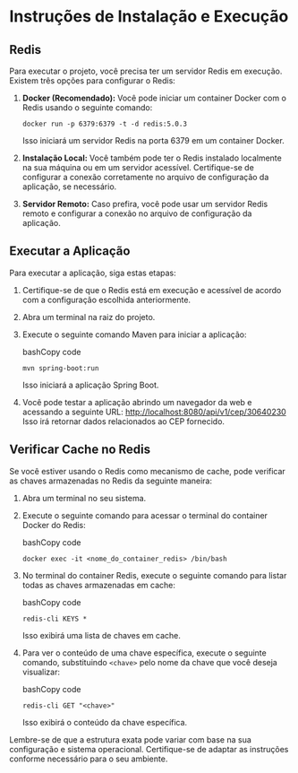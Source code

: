 Instruções de Instalação e Execução
===================================

Redis
-----

Para executar o projeto, você precisa ter um servidor Redis em execução. Existem três opções para configurar o Redis:

1.  **Docker (Recomendado):** Você pode iniciar um container Docker com o Redis usando o seguinte comando:
        
    `docker run -p 6379:6379 -t -d redis:5.0.3`
    
    Isso iniciará um servidor Redis na porta 6379 em um container Docker.
    
2.  **Instalação Local:** Você também pode ter o Redis instalado localmente na sua máquina ou em um servidor acessível. Certifique-se de configurar a conexão corretamente no arquivo de configuração da aplicação, se necessário.
    
3.  **Servidor Remoto:** Caso prefira, você pode usar um servidor Redis remoto e configurar a conexão no arquivo de configuração da aplicação.
    

Executar a Aplicação
--------------------

Para executar a aplicação, siga estas etapas:

1.  Certifique-se de que o Redis está em execução e acessível de acordo com a configuração escolhida anteriormente.
    
2.  Abra um terminal na raiz do projeto.
    
3.  Execute o seguinte comando Maven para iniciar a aplicação:
    
    bashCopy code
    
    `mvn spring-boot:run`
    
    Isso iniciará a aplicação Spring Boot.
    
4.  Você pode testar a aplicação abrindo um navegador da web e acessando a seguinte URL:
    [http://localhost:8080/api/v1/cep/30640230](http://localhost:8080/api/v1/cep/30640230)
    Isso irá retornar dados relacionados ao CEP fornecido.
    

Verificar Cache no Redis
------------------------

Se você estiver usando o Redis como mecanismo de cache, pode verificar as chaves armazenadas no Redis da seguinte maneira:

1.  Abra um terminal no seu sistema.
    
2.  Execute o seguinte comando para acessar o terminal do container Docker do Redis:
    
    bashCopy code
    
    `docker exec -it <nome_do_container_redis> /bin/bash`
    
3.  No terminal do container Redis, execute o seguinte comando para listar todas as chaves armazenadas em cache:
    
    bashCopy code
    
    `redis-cli KEYS *`
    
    Isso exibirá uma lista de chaves em cache.
    
4.  Para ver o conteúdo de uma chave específica, execute o seguinte comando, substituindo `<chave>` pelo nome da chave que você deseja visualizar:
    
    bashCopy code
    
    `redis-cli GET "<chave>"`
    
    Isso exibirá o conteúdo da chave específica.
    

Lembre-se de que a estrutura exata pode variar com base na sua configuração e sistema operacional. Certifique-se de adaptar as instruções conforme necessário para o seu ambiente.
